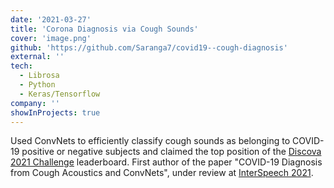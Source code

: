 ```yaml
---
date: '2021-03-27'
title: 'Corona Diagnosis via Cough Sounds'
cover: 'image.png'
github: 'https://github.com/Saranga7/covid19--cough-diagnosis'
external: ''
tech:
  - Librosa
  - Python
  - Keras/Tensorflow
company: ''
showInProjects: true
---
```


Used ConvNets to efficiently classify cough sounds as belonging to COVID-19 positive or negative subjects and claimed the top position of the [Discova 2021 Challenge](https://dicova2021.github.io/) leaderboard. First author of the paper "COVID-19 Diagnosis from Cough Acoustics and ConvNets", under review at [InterSpeech 2021](https://www.interspeech2021.org/).